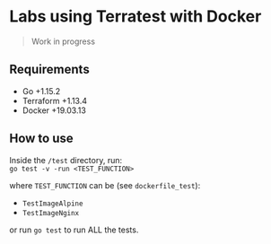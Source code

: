 # Labs using Terratest with Docker
>Work in progress 

## Requirements
* Go +1.15.2
* Terraform +1.13.4
* Docker +19.03.13

## How to use
Inside the `/test` directory, run:   
`go test -v -run <TEST_FUNCTION>`

where `TEST_FUNCTION` can be (see `dockerfile_test`):
* `TestImageAlpine`
* `TestImageNginx`

or run `go test` to run ALL the tests.

